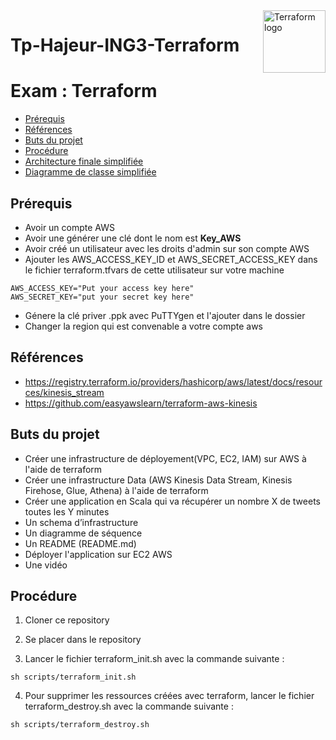 <a href="https://terraform.io">
    <img src="https://upload.wikimedia.org/wikipedia/fr/1/11/EPISEN.JPG" alt="Terraform logo" title="Terraform" align="right" height="100" />
</a>


# Tp-Hajeur-ING3-Terraform

# Exam : Terraform

- [Prérequis](#prérequis)
- [Références](#références)
- [Buts du projet](#buts-du-projet)
- [Procédure](#procédure)
- [Architecture finale simplifiée](#architecture-finale-simplifiée)
- [Diagramme de classe simplifiée](#Diagramme-de-classe-simplifiée)

## Prérequis
- Avoir un compte AWS
- Avoir une générer une clé dont le nom est **Key_AWS**
- Avoir créé un utilisateur avec les droits d'admin sur son compte AWS
- Ajouter les AWS_ACCESS_KEY_ID et AWS_SECRET_ACCESS_KEY dans le fichier terraform.tfvars de cette utilisateur sur votre machine
```
AWS_ACCESS_KEY="Put your access key here"
AWS_SECRET_KEY="put your secret key here"
```
- Génere la clé priver .ppk avec PuTTYgen et l'ajouter dans le dossier
- Changer la region qui est convenable a votre compte aws


## Références
- https://registry.terraform.io/providers/hashicorp/aws/latest/docs/resources/kinesis_stream
- https://github.com/easyawslearn/terraform-aws-kinesis

## Buts du projet
- Créer  une infrastructure de déployement(VPC, EC2, IAM) sur AWS à l'aide de terraform
- Créer  une infrastructure Data (AWS Kinesis Data Stream, Kinesis Firehose, Glue, Athena)  à l'aide de terraform
- Créer une application en Scala qui va récupérer un nombre X de tweets toutes les Y minutes
- Un schema d’infrastructure
- Un diagramme de séquence
- Un README (README.md)
- Déployer  l'application sur EC2 AWS
- Une vidéo


## Procédure
1. Cloner ce repository 
2. Se placer dans le repository

3. Lancer le fichier terraform_init.sh avec la commande suivante :
```
sh scripts/terraform_init.sh
```
4. Pour supprimer les ressources créées avec terraform, lancer le fichier terraform_destroy.sh avec la commande suivante :
```
sh scripts/terraform_destroy.sh
```
